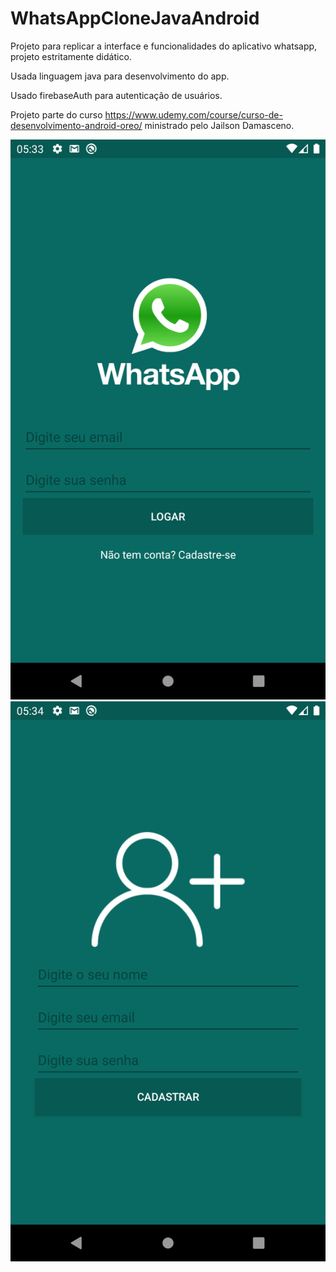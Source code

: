 # WhatsAppCloneJavaAndroid
Projeto para replicar a interface e funcionalidades do aplicativo whatsapp, projeto estritamente didático.

Usada linguagem java para desenvolvimento do app.

Usado firebaseAuth para autenticação de usuários.

Projeto parte do curso https://www.udemy.com/course/curso-de-desenvolvimento-android-oreo/ ministrado pelo Jailson Damasceno.

![alt text](https://github.com/AnthoniIP/WhatsAppCloneJavaAndroid/blob/master/screenshots/device-2020-06-16-023400.png?raw=true)
![alt text](https://github.com/AnthoniIP/WhatsAppCloneJavaAndroid/blob/master/screenshots/device-2020-06-16-023419.png?raw=true)
